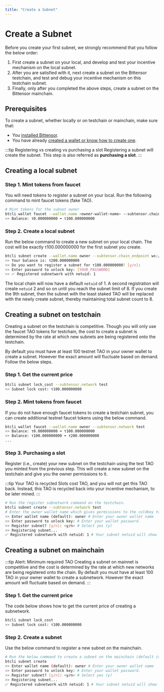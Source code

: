 ```yaml
---
title: "Create a Subnet"
---
```


# Create a Subnet

Before you create your first subnet, we strongly recommend that you follow the below order:
1. First create a subnet on your local, and develop and test your incentive mechanism on the local subnet. 
2. After you are satisfied with it, next create a subnet on the Bittensor testchain, and test and debug your incentive mechanism on this testchain subnet. 
3. Finally, only after you completed the above steps, create a subnet on the Bittensor mainchain. 

## Prerequisites

To create a subnet, whether locally or on testchain or mainchain, make sure that:
- You [installed Bittensor](../getting-started/installation.md). 
- You have already [created a wallet or know how to create one](../getting-started/wallets.md#creating-a-local-wallet). 

:::tip Registering vs creating vs purchasing a slot 
Registering a subnet will create the subnet. This step is also referred as **purchasing a slot**. 
:::

## Creating a local subnet 

### Step 1. Mint tokens from faucet
You will need tokens to register a subnet on your local. Run the following command to mint faucet tokens (fake TAO).
```bash
# Mint tokens for the subnet owner
btcli wallet faucet --wallet.name <owner-wallet-name> --subtensor.chain_endpoint ws://127.0.0.1:9946 
>> Balance: τ0.000000000 ➡ τ100.000000000
```

### Step 2. Create a local subnet
Run the below command to create a new subnet on your local chain. The cost will be exactly τ100.000000000 for the first subnet you create.
```bash
btcli subnet create --wallet.name owner --subtensor.chain_endpoint ws://127.0.0.1:9946 
>> Your balance is: τ200.000000000
>> Do you want to register a subnet for τ100.000000000? [y/n]: 
>> Enter password to unlock key: [YOUR_PASSWORD]
>> ✅ Registered subnetwork with netuid: 1
```

The local chain will now have a default `netuid` of 1. A second registration will create `netuid` 2 and so on until you reach the subnet limit of 8. If you create the 9th subnet, then the subnet with the least staked TAO will be replaced with the newly create subnet, thereby maintaining total subnet count to 8.

## Creating a subnet on testchain

Creating a subnet on the testchain is competitive. Though you will only use the faucet TAO tokens for testchain, the cost to create a subnet is determined by the rate at which new subnets are being registered onto the testchain. 

By default you must have at least 100 testnet TAO in your owner wallet to create a subnet. However the exact amount will fluctuate based on demand. Follow the below  steps. 

### Step 1. Get the current price 

```bash
btcli subnet lock_cost --subtensor.network test
>> Subnet lock cost: τ100.000000000
```

### Step 2. Mint tokens from faucet
   
If you do not have enough faucet tokens to create a testchain subnet, you can create additional testnet faucet tokens using the below command.

```bash
btcli wallet faucet --wallet.name owner --subtensor.network test
>> Balance: τ0.000000000 ➡ τ100.000000000
>> Balance: τ100.000000000 ➡ τ200.000000000
...
```

### Step 3. Purchasing a slot

Register (i.e., create) your new subnet on the testchain using the test TAO you minted from the previous step.  This will create a new subnet on the testchain and give you the owner permissions to it. 

:::tip Your TAO is recycled
Slots cost TAO, and you will not get this TAO back. Instead, this TAO is recycled back into your incentive mechanism, to be later mined.
:::

```bash
# Run the register subnetwork command on the testchain.
btcli subnet create --subtensor.network test 
# Enter the owner wallet name which gives permissions to the coldkey to later define running hyper parameters.
>> Enter wallet name (default): owner # Enter your owner wallet name
>> Enter password to unlock key: # Enter your wallet password.
>> Register subnet? [y/n]: <y/n> # Select yes (y)
>> Registering subnet...
✅ Registered subnetwork with netuid: 1 # Your subnet netuid will show here, save this for later.
```

## Creating a subnet on mainchain

:::tip Alert: Minimum required TAO 
Creating a subnet on mainnet is competitive and the cost is determined by the rate at which new networks are being registered onto the chain. By default you must have at least 100 TAO in your owner wallet to create a subnetwork. However the exact amount will fluctuate based on demand.
:::

### Step 1. Get the current price 

The code below shows how to get the current price of creating a subnetwork.

```bash
btcli subnet lock_cost
>> Subnet lock cost: τ100.000000000
```

### Step 2. Create a subnet 

Use the below command to register a new subnet on the mainchain. 

```bash
# Run the below command to create a subnet on the mainchain (default is mainchain)
btcli subnet create
>> Enter wallet name (default): owner # Enter your owner wallet name
>> Enter password to unlock key: # Enter your wallet password.
>> Register subnet? [y/n]: <y/n> # Select yes (y)
>> Registering subnet...
✅ Registered subnetwork with netuid: 1 # Your subnet netuid will show here, save this for later.
```
